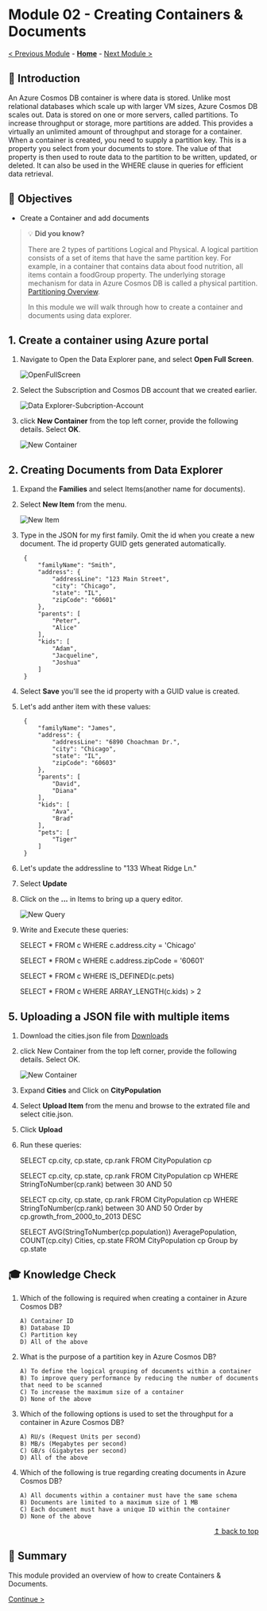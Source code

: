 # Module 02 - Creating Containers & Documents

[< Previous Module](../modules/module01.md) - **[Home](../README.md)** - [Next Module >](../modules/module03.md)

## :loudspeaker: Introduction

An Azure Cosmos DB container is where data is stored. Unlike most relational databases which scale up with larger VM sizes, Azure Cosmos DB scales out. Data is stored on one or more servers, called partitions. To increase throughput or storage, more partitions are added. This provides a virtually an unlimited amount of throughput and storage for a container. When a container is created, you need to supply a partition key. This is a property you select from your documents to store. The value of that property is then used to route data to the partition to be written, updated, or deleted. It can also be used in the WHERE clause in queries for efficient data retrieval.

## :dart: Objectives

* Create a Container and add documents


> :bulb: **Did you know?**
>
> There are 2 types of partitions Logical and Physical. 
> A logical partition consists of a set of items that have the same partition key. For example, in a container that contains data about food nutrition, all items contain a foodGroup property. The underlying storage mechanism for data in Azure Cosmos DB is called a physical partition.
>   [Partitioning Overview](https://learn.microsoft.com/en-us/azure/cosmos-db/partitioning-overview).
>
>
> In this module we will walk through how to create a container and documents using data explorer.

## 1. Create a container using Azure portal

1. Navigate to Open the Data Explorer pane, and select **Open Full Screen**.

    ![OpenFullScreen](../images/module02/DataExp.png)

2. Select the Subscription and Cosmos DB account that we created earlier.

    ![Data Explorer-Subcription-Account](../images/module02/Fullscreen-sub-acct-settings.png)

3. click **New Container** from the top left corner, provide the following details. Select **OK**.

    ![New Container](../images/module02/ContainerSettings.png)


## 2. Creating Documents from Data Explorer

1. Expand the **Families** and select Items(another name for documents).

2. Select **New Item** from the menu.

   ![New Item](../images/module02/NewItem.png)

3. Type in the JSON for my first family. Omit the id when you create a new document. The id property GUID gets generated automatically.

        {
            "familyName": "Smith",
            "address": {
                "addressLine": "123 Main Street",
                "city": "Chicago",
                "state": "IL",
                "zipCode": "60601"
            },
            "parents": [
                "Peter",
                "Alice"
            ],
            "kids": [
                "Adam",
                "Jacqueline",
                "Joshua"
            ]
        }


4. Select **Save** you'll see the id property with a GUID value is created.

5. Let's add anther item with these values:

        {
            "familyName": "James",
            "address": {
                "addressLine": "6890 Choachman Dr.",
                "city": "Chicago",
                "state": "IL",
                "zipCode": "60603"
            },
            "parents": [
                "David",
                "Diana"
            ],
            "kids": [
                "Ava",
                "Brad"
            ],
            "pets": [
                "Tiger"
            ]
        }

6. Let's update the addressline to 
    "133 Wheat Ridge Ln."
    
7. Select **Update** 

8. Click on the **...** in Items to bring up a query editor.

   ![New Query](../images/module02/NewQuery.png)

9. Write and Execute these queries:

    SELECT * FROM c
    WHERE c.address.city = 'Chicago'

    SELECT * FROM c
    WHERE c.address.zipCode = '60601'

    SELECT * FROM c
    WHERE IS_DEFINED(c.pets)

    SELECT * FROM c
    WHERE ARRAY_LENGTH(c.kids) > 2


## 5. Uploading a JSON file with multiple items

1. Download the cities.json file from  [Downloads](../assests/Module02/)

2. click New Container from the top left corner, provide the following details. Select OK.

    ![New Container](../images/module02/Cities.png)

3. Expand **Cities** and Click on **CityPopulation**

4. Select **Upload Item** from the menu and browse to the extrated file and select citie.json.

5. Click **Upload**

6. Run these queries:

    SELECT cp.city, cp.state, cp.rank FROM CityPopulation cp

    SELECT cp.city, cp.state, cp.rank FROM CityPopulation cp
    WHERE StringToNumber(cp.rank) between 30 AND 50

    SELECT cp.city, cp.state, cp.rank FROM CityPopulation cp
    WHERE StringToNumber(cp.rank) between 30 AND 50
    Order by cp.growth_from_2000_to_2013 DESC

    SELECT AVG(StringToNumber(cp.population)) AveragePopulation, COUNT(cp.city) Cities, cp.state 
    FROM CityPopulation cp
    Group by cp.state 



## :mortar_board: Knowledge Check

1.	Which of the following is required when creating a container in Azure Cosmos DB? 

        A) Container ID 
        B) Database ID 
        C) Partition key 
        D) All of the above


2.	What is the purpose of a partition key in Azure Cosmos DB? 

        A) To define the logical grouping of documents within a container 
        B) To improve query performance by reducing the number of documents that need to be scanned 
        C) To increase the maximum size of a container 
        D) None of the above


3.	Which of the following options is used to set the throughput for a container in Azure Cosmos DB? 

        A) RU/s (Request Units per second) 
        B) MB/s (Megabytes per second) 
        C) GB/s (Gigabytes per second) 
        D) All of the above


4.	Which of the following is true regarding creating documents in Azure Cosmos DB? 

        A) All documents within a container must have the same schema 
        B) Documents are limited to a maximum size of 1 MB 
        C) Each document must have a unique ID within the container 
        D) None of the above


<div align="right"><a href="#module-02a---register--scan-adls-gen2">↥ back to top</a></div>

## :tada: Summary

This module provided an overview of how to create Containers & Documents.

[Continue >](../modules/module03.md)
